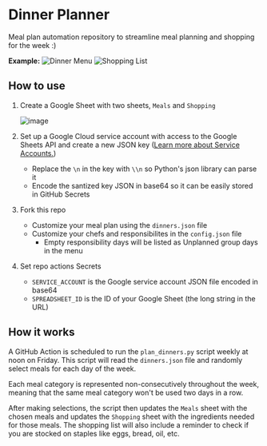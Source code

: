 # Dinner Planner

Meal plan automation repository to streamline meal planning and shopping for the week :)

**Example:**
![Dinner Menu](https://github.com/Ho1yShif/dinner/assets/40185666/80c31b7b-1c1a-43aa-809b-a14ac4266d9b)
![Shopping List](https://github.com/Ho1yShif/dinner/assets/40185666/ee2b08a9-4cec-42fb-af46-30118e8dac54)

## How to use

1. Create a Google Sheet with two sheets, `Meals` and `Shopping`

   ![image](https://github.com/Ho1yShif/dinner/assets/40185666/2c688c51-7fac-4ad9-b3f6-7f885b261be1)

2. Set up a Google Cloud service account with access to the Google Sheets API and create a new JSON key ([Learn more about Service Accounts.](https://cloud.google.com/iam/docs/service-account-overview?authuser=4))

   - Replace the `\n` in the key with `\\n` so Python's json library can parse it
   - Encode the santized key JSON in base64 so it can be easily stored in GitHub Secrets

3. Fork this repo

   - Customize your meal plan using the `dinners.json` file
   - Customize your chefs and responsibilites in the `config.json` file
     - Empty responsibility days will be listed as Unplanned group days in the menu

4. Set repo actions Secrets
   - `SERVICE_ACCOUNT` is the Google service account JSON file encoded in base64
   - `SPREADSHEET_ID` is the ID of your Google Sheet (the long string in the URL)

## How it works

A GitHub Action is scheduled to run the `plan_dinners.py` script weekly at noon on Friday. This script will read the `dinners.json` file and randomly select meals for each day of the week.

Each meal category is represented non-consecutively throughout the week, meaning that the same meal category won't be used two days in a row.

After making selections, the script then updates the `Meals` sheet with the chosen meals and updates the `Shopping` sheet with the ingredients needed for those meals. The shopping list will also include a reminder to check if you are stocked on staples like eggs, bread, oil, etc.
